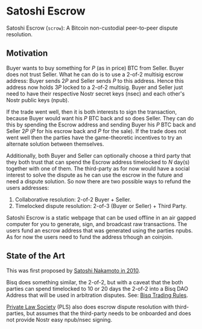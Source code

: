 # Satoshi Escrow

Satoshi Escrow (`scrow`): A Bitcoin non-custodial peer-to-peer dispute resolution.

## Motivation

Buyer wants to buy something for $P$ (as in price) BTC from Seller.
Buyer does not trust Seller.
What he can do is to use a 2-of-2 multisig escrow address:
Buyer sends $2P$ and Seller sends $P$ to this address.
Hence this address now holds $3P$ locked to a 2-of-2 multisig.
Buyer and Seller just need to have their respective Nostr secret keys (nsec)
and each other's Nostr public keys (npub).

If the trade went well,
then it is both interests to sign the transaction,
because Buyer would want his $P$ BTC back and so does Seller.
They can do this by spending the Escrow address and sending Buyer his $P$ BTC back
and Seller $2P$ ($P$ for his escrow back and $P$ for the sale).
If the trade does not went well then the parties have
the game-theoretic incentives to try an alternate solution between themselves.

Additionally, both Buyer and Seller can optionally choose a third party that they both trust
that can spend the Escrow address timelocked to $N$ day(s) together with one of them.
The third-party as for now would have a social interest to solve the dispute as he can use the escrow in the future and need a dispute solution. So now there are two possible ways to refund the users addresses:

1. Collaborative resolution: 2-of-2 Buyer + Seller.
1. Timelocked dispute resolution: 2-of-3 (Buyer or Seller) + Third Party.

Satoshi Escrow is a static webpage that can be used offline
in an air gapped computer for you to generate, sign,
and broadcast raw transactions. The users fund an escrow address that was generated using the parties npubs. As for now the users need to fund the address trhough an coinjoin.

## State of the Art

This was first proposed by
[Satoshi Nakamoto in 2010](https://satoshi.nakamotoinstitute.org/posts/bitcointalk/threads/169/).

Bisq does something similar, the 2-of-2,
but with a caveat that the both parties can spend timelocked to 10 or 20 days the 2-of-2
into a Bisq DAO Address that will be used in arbitration disputes.
See: [Bisq Trading Rules](https://docs.bisq.network/trading-rules#dispute-resolution).

[Private Law Society](https://privatelawsociety.net/)
(PLS) also does escrow dispute resolution with third-parties,
but assumes that the third-party needs to be onboarded
and does not provide Nostr easy npub/nsec signing.
